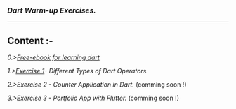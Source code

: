 ### _Dart Warm-up Exercises._

<hr>

## Content :-

_0.>_[_Free-ebook for learning dart_](https://github.com/its-AbhijeetKumar/Flutter_and_Dart-Assignment-Projects/files/7167597/Free-ebook.for.learning.dart.pdf)

_1.>[Exercise 1](https://github.com/its-AbhijeetKumar/Dart_programs/files/7149211/Dart.1st.Assignment.docx)- Different Types of Dart Operators._

_2.>Exercise 2 - Counter Application in Dart._ (comming soon !)

_3.>Exercise 3 - Portfolio App with Flutter._ (comming soon !)

